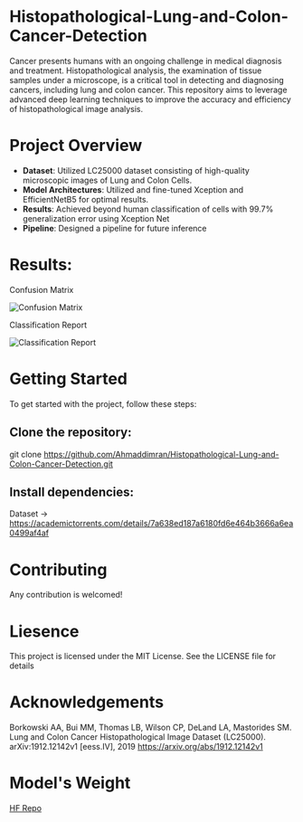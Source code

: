 # Histopathological-Lung-and-Colon-Cancer-Detection
Cancer presents humans with an ongoing challenge in medical diagnosis and treatment. Histopathological analysis, the examination of tissue samples under a microscope, is a critical tool in detecting and diagnosing cancers, including lung and colon cancer. This repository aims to leverage advanced deep learning techniques to improve the accuracy and efficiency of histopathological image analysis.

# Project Overview
- **Dataset**: Utilized LC25000 dataset consisting of high-quality microscopic images of Lung and Colon Cells.
- **Model Architectures**: Utilized and fine-tuned Xception and EfficientNetB5 for optimal results.
- **Results**: Achieved beyond human classification of cells with 99.7% generalization error using Xception Net
- **Pipeline**: Designed a pipeline for future inference

# Results:

Confusion Matrix

![Confusion Matrix](https://github.com/user-attachments/assets/9d8f879d-1a97-4d41-8329-563b714cf3b5)

Classification Report

![Classification Report](https://github.com/user-attachments/assets/a6dfbca3-f563-41ef-8319-6837628f8220)


# Getting Started
To get started with the project, follow these steps:
## Clone the repository:
git clone https://github.com/Ahmaddimran/Histopathological-Lung-and-Colon-Cancer-Detection.git
## Install dependencies:
Dataset -> https://academictorrents.com/details/7a638ed187a6180fd6e464b3666a6ea0499af4af

# Contributing
Any contribution is welcomed!

# Liesence
This project is licensed under the MIT License. See the LICENSE file for details

# Acknowledgements
Borkowski AA, Bui MM, Thomas LB, Wilson CP, DeLand LA, Mastorides SM. Lung and Colon Cancer Histopathological Image Dataset (LC25000). arXiv:1912.12142v1 [eess.IV], 2019
https://arxiv.org/abs/1912.12142v1

# Model's Weight
[HF Repo](https://huggingface.co/ahmEdimrann/Histopathological-Lung-and-Colon-Cancer-Dectection/tree/main)
